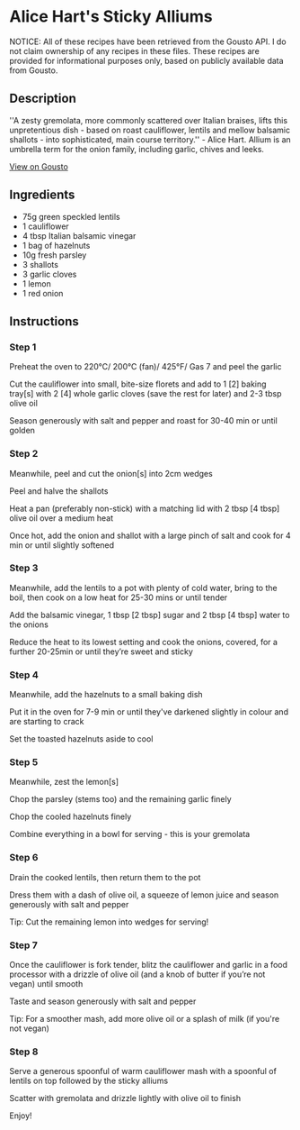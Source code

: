# Alice Hart's Sticky Alliums

NOTICE: All of these recipes have been retrieved from the Gousto API. I do not claim ownership of any recipes in these files. These recipes are provided for informational purposes only, based on publicly available data from Gousto.

## Description

''A zesty gremolata, more commonly scattered over Italian braises, lifts this unpretentious dish - based on roast cauliflower, lentils and mellow balsamic shallots - into sophisticated, main course territory.'' - Alice Hart. 
Allium is an umbrella term for the onion family, including garlic, chives and leeks.  

[View on Gousto](https://www.gousto.co.uk/recipes/cookbook/alice-harts-sticky-alliums)

## Ingredients

- 75g green speckled lentils
- 1 cauliflower
- 4 tbsp Italian balsamic vinegar
- 1 bag of hazelnuts
- 10g fresh parsley
- 3 shallots
- 3 garlic cloves
- 1 lemon
- 1 red onion

## Instructions


### Step 1

Preheat the oven to 220&deg;C/ 200&deg;C (fan)/ 425&deg;F/ Gas 7 and peel the garlic


Cut the cauliflower into small, bite-size florets and add to 1 <span class="text-danger">[2]</span> baking tray<span class="text-danger">[s]</span> with 2 <span class="text-danger">[4]</span> whole garlic cloves (save the rest for later) and 2-3 tbsp olive oil


Season generously with salt and pepper and roast for 30-40 min or until golden


### Step 2

Meanwhile, peel and cut the onion<span class="text-danger">[s]</span>&nbsp;into 2cm wedges


Peel and halve the shallots


Heat a pan (preferably non-stick) with a matching lid with 2 tbsp <span class="text-danger">[4 tbsp]</span> olive oil over a medium heat


Once hot, add the onion and shallot with a large pinch of salt and cook for 4 min or until slightly softened&nbsp;


### Step 3

Meanwhile, add the lentils to a pot with plenty of cold water, bring to the boil, then cook on a low heat for 25-30 mins or until tender


Add the balsamic vinegar, 1 tbsp <span class="text-danger">[2 tbsp]</span> sugar and 2 tbsp <span class="text-danger">[4 tbsp]</span> water to the onions


Reduce the heat to its lowest setting and cook the onions, covered, for a further 20-25min or until they&rsquo;re sweet and sticky


### Step 4

Meanwhile, add the hazelnuts to a small baking dish


Put it in the oven for 7-9 min or until they've darkened slightly in colour and are starting to crack


Set the toasted hazelnuts aside to cool


### Step 5

Meanwhile, zest the lemon<span class="text-danger">[s]</span>


Chop the parsley (stems too) and the remaining garlic finely


Chop the cooled hazelnuts finely


Combine everything in a bowl for serving - this is your gremolata


### Step 6

Drain the cooked lentils, then return them to the pot


Dress them with a dash of olive oil, a squeeze of lemon juice and season generously with salt and pepper


<span class="text-highlight">Tip:</span> Cut the remaining lemon into wedges for serving!


### Step 7

Once the cauliflower is fork tender, blitz the cauliflower and garlic in a food processor with a drizzle of olive oil (and a knob of butter if you&rsquo;re not vegan) until smooth


Taste and season generously with salt and pepper


<span class="text-highlight">Tip:</span> For a smoother mash, add more olive oil or a splash of milk (if you're not vegan)

### Step 8

Serve a generous spoonful of warm cauliflower mash with a spoonful of lentils on top followed by the sticky alliums


Scatter with gremolata and drizzle lightly with olive oil to finish


Enjoy!

